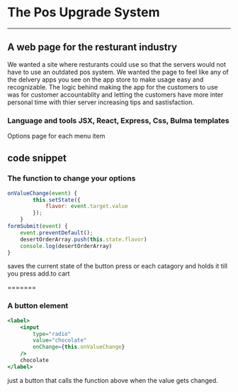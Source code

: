 # The Pos Upgrade System
--------------------------

## A web page for the resturant industry

We wanted a site where resturants could use so that the servers would not have to use an outdated pos system. We wanted the page to feel like any of the delvery apps you see on the app store to make usage easy and recognizable. The logic behind making the app for the customers to use was for customer accountablity and letting the customers have more inter personal time with thier server increasing tips and sastisfaction. 

### Language and tools JSX, React, Express, Css, Bulma templates




Options page for each menu item

## code snippet

### The function to change your options 
```jsx
onValueChange(event) {
        this.setState({
            flavor: event.target.value
        });
    }
formSubmit(event) {
    event.preventDefault();
    desertOrderArray.push(this.state.flavor)
    console.log(desertOrderArray)
}

```
saves the current state of the button press or each catagory and holds it till you press add.to cart

=======
### A button element
```jsx
<label>
    <input
        type="radio"
        value="chocolate"
        onChange={this.onValueChange}
    />
    chocolate
</label>
```

just a button that calls the function above when the value gets changed.
